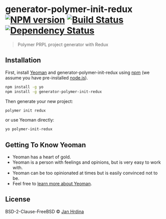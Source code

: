 # generator-polymer-init-redux [![NPM version][npm-image]][npm-url] [![Build Status][travis-image]][travis-url] [![Dependency Status][daviddm-image]][daviddm-url]
> Polymer PRPL project generator with Redux

## Installation

First, install [Yeoman](http://yeoman.io) and generator-polymer-init-redux using [npm](https://www.npmjs.com/) (we assume you have pre-installed [node.js](https://nodejs.org/)).

```bash
npm install -g yo
npm install -g generator-polymer-init-redux
```

Then generate your new project:

```bash
polymer init redux
```

or use Yeoman directly:

```bash
yo polymer-init-redux
```

## Getting To Know Yeoman

 * Yeoman has a heart of gold.
 * Yeoman is a person with feelings and opinions, but is very easy to work with.
 * Yeoman can be too opinionated at times but is easily convinced not to be.
 * Feel free to [learn more about Yeoman](http://yeoman.io/).

## License

BSD-2-Clause-FreeBSD © [Jan Hrdina](www.hrdinajan.cz)


[npm-image]: https://badge.fury.io/js/generator-polymer-init-redux.svg
[npm-url]: https://npmjs.org/package/generator-polymer-init-redux
[travis-image]: https://travis-ci.org/jhrdina/generator-polymer-init-redux.svg?branch=master
[travis-url]: https://travis-ci.org/jhrdina/generator-polymer-init-redux
[daviddm-image]: https://david-dm.org/jhrdina/generator-polymer-init-redux.svg?theme=shields.io
[daviddm-url]: https://david-dm.org/jhrdina/generator-polymer-init-redux
